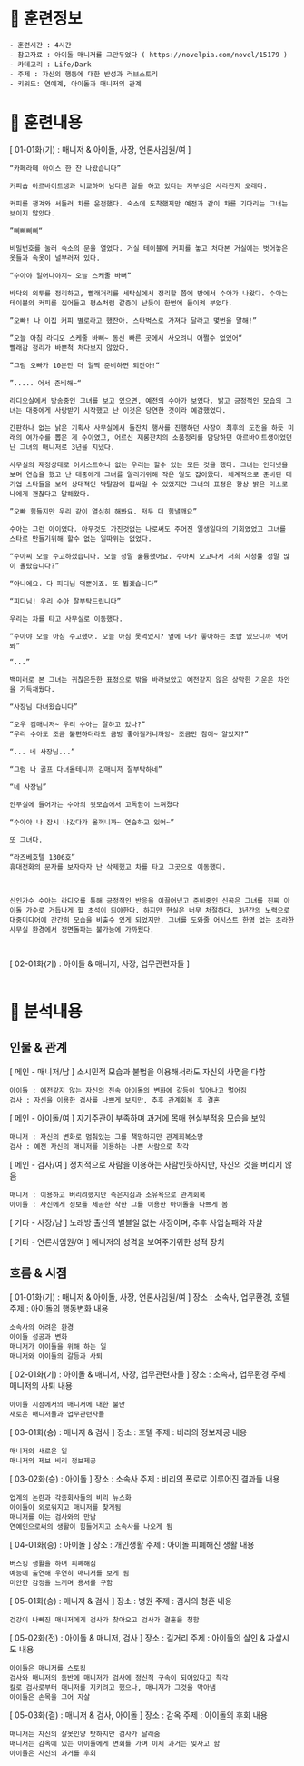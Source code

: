 # :book: 훈련정보

```
- 훈련시간 : 4시간
- 참고자료 : 아이돌 매니저를 그만두었다 ( https://novelpia.com/novel/15179 )
- 카테고리 : Life/Dark
- 주제 : 자신의 행동에 대한 반성과 러브스토리
- 키워드: 연예계, 아이돌과 매니저의 관계
```

# :book: 훈련내용
[ 01-01화(기) : 매니저 & 아이돌, 사장, 언론사임원/여 ]
```
“카페라떼 아이스 한 잔 나왔습니다”

커피숍 아르바이트생과 비교하며 남다른 일을 하고 있다는 자부심은 사라진지 오래다.

커피를 챙겨와 서둘러 차를 운전했다. 숙소에 도착했지만 예전과 같이 차를 기다리는 그녀는 보이지 않았다. 

”삐삐삐삐“

비밀번호를 눌러 숙소의 문을 열었다. 거실 테이블에 커피를 놓고 처다본 거실에는 벗어놓은 옷들과 속옷이 널부러저 있다.

“수아야 일어나야지~ 오늘 스케줄 바뻐”

바닥의 외투를 정리하고, 빨래거리를 세탁실에서 정리할 쯤에 방에서 수아가 나왔다. 수아는 테이블의 커피를 집어들고 평소처럼 갈증이 난듯이 한번에 들이켜 부었다.

”오빠! 나 이집 커피 별로라고 했잔아. 스타벅스로 가져다 달라고 몇번을 말해!”

”오늘 아침 라디오 스케줄 바뻐~ 동선 빠른 곳에서 사오려니 어쩔수 없었어“
빨래감 정리가 바쁜척 처다보지 않았다.

”그럼 오빠가 10분만 더 일찍 준비하면 되잔아!“

”..... 어서 준비해~“

라디오실에서 방송중인 그녀를 보고 있으면, 예전의 수아가 보였다. 밝고 긍정적인 모습의 그녀는 대중에게 사랑받기 시작했고 난 이것은 당연한 것이라 예감했었다. 

간판하나 없는 낡은 기획사 사무실에서 돌잔치 행사를 진행하던 사장이 최후의 도전을 하듯 미래의 여가수를 뽑은 게 수아였고, 어르신 재롱잔치의 소품정리를 담당하던 아르바이트생이었던 난 그녀의 매니저로 3년을 지냈다.

사무실의 재정상태로 어시스트하나 없는 우리는 할수 있는 모든 것을 했다. 그녀는 인터넷을 보며 연습을 했고 난 대중에게 그녀를 알리기위해 작은 일도 잡아왔다. 체계적으로 준비된 대기업 스타들을 보며 상대적인 박탈감에 휩싸일 수 있었지만 그녀의 표정은 항상 밝은 미소로 나에게 괜찮다고 말해왔다.

”오빠 힘들지만 우리 같이 열심히 해봐요. 저두 더 힘낼깨요”

수아는 그런 아이였다. 아무것도 가진것없는 나로써도 주어진 일생일대의 기회였었고 그녀를 스타로 만들기위해 할수 없는 일따위는 없었다.

“수아씨 오늘 수고하셨습니다. 오늘 정말 훌륭했어요. 수아씨 오고나서 저희 시청률 정말 많이 올랐습니다?”

“아니에요. 다 피디님 덕뿐이죠. 또 뵙겠습니다”

“피디님! 우리 수아 잘부탁드립니다”

우리는 차를 타고 사무실로 이동했다. 

”수아야 오늘 아침 수고했어. 오늘 아침 못먹었지? 옆에 너가 좋아하는 초밥 있으니까 먹어봐”

“...”

백미러로 본 그녀는 귀찮은듯한 표정으로 밖을 바라보았고 예전같지 않은 상막한 기운은 차안을 가득채웠다.

“사장님 다녀왔습니다”

“오우 김매니저~ 우리 수아는 잘하고 있나?”
“우리 수아도 조금 불편하더라도 금방 좋아질거니까앙~ 조금만 참어~ 알았지?”

“... 네 사장님...”

“그럼 나 골프 다녀올테니까 김매니저 잘부탁하네”

“네 사장님”

안무실에 들어가는 수아의 뒷모습에서 고독함이 느껴졌다

“수아야 나 잠시 나갔다가 올꺼니까~ 연습하고 있어~”

또 그녀다. 

“라즈베호텔 1306호”
휴대전화의 문자를 보자마자 난 삭제했고 차를 타고 그곳으로 이동했다.



신인가수 수아는 라디오를 통해 긍정적인 반응을 이끌어냈고 준비중인 신곡은 그녀를 진짜 아이돌 가수로 거듭나게 할 초석이 되야한다. 하지만 현실은 너무 처절하다. 3년간의 노력으로 대중미디어에 간간히 모습을 비출수 있게 되었지만, 그녀를 도와줄 어시스트 한명 없는 초라한 사무실 환경에서 정면돌파는 불가능에 가까웠다.



```

[ 02-01화(기) : 아이돌 & 매니저, 사장, 업무관련자들 ]
```

```

# :scroll: 분석내용


## 인물 & 관계
[ 메인 - 매니저/남 ]
소시민적 모습과 불법을 이용해서라도 자신의 사명을 다함
```
아이돌 : 예전같지 않는 자신의 전속 아이돌의 변화에 갈등이 일어나고 멀어짐
검사 : 자신을 이용한 검사를 나쁘게 보지만, 추후 관계회복 후 결혼
```

[ 메인 - 아이돌/여 ]
자기주관이 부족하며 과거에 목매 현실부적응 모습을 보임
```
매니저 : 자신의 변화로 멈춰있는 그를 책망하지만 관계회복소망
검사 : 예전 자신의 매니저를 이용하는 나쁜 사람으로 착각
```

[ 메인 - 검사/여 ]
정치적으로 사람을 이용하는 사람인듯하지만, 자신의 것을 버리지 않음
```
매니저 : 이용하고 버리려했지만 측은지심과 소유욕으로 관계회복
아이돌 : 자신에게 정보를 제공한 착한 그를 이용한 아이돌을 나쁘게 봄
```

[ 기타 - 사장/남 ]
노래방 출신의 별볼일 없는 사장이며, 추후 사업실패와 자살 

[ 기타 - 언론사임원/여 ]
메니저의 성격을 보여주기위한 성적 장치

## 흐름 & 시점
[ 01-01화(기) : 매니저 & 아이돌, 사장, 언론사임원/여 ]
장소 : 소속사, 업무환경, 호텔
주제 : 아이돌의 행동변화
내용
```
소속사의 어려운 환경
아이돌 성공과 변화
매니저가 아이돌을 위해 하는 일
매니저와 아이돌의 갈등과 사퇴
```

[ 02-01화(기) : 아이돌 & 매니저, 사장, 업무관련자들 ]
장소 : 소속사, 업무환경
주제 : 매니저의 사퇴
내용
```
아이돌 시점에서의 매니저에 대한 불만
새로운 매니저들과 업무관련자들
```

[ 03-01화(승) : 매니저 & 검사 ]
장소 : 호텔
주제 : 비리의 정보제공
내용
```
매니저의 새로운 일
매니저의 제보 비리 정보제공
```

[ 03-02화(승) : 아이돌 ]
장소 : 소속사
주제 : 비리의 폭로로 이루어진 결과들
내용
```
업계의 논란과 각종회사들의 비리 뉴스화
아이돌이 외로워지고 매니저를 찾게됨
매니저를 아는 검사와의 만남
연예인으로써의 생활이 힘들어지고 소속사를 나오게 됨
```

[ 04-01화(승) : 아이돌 ]
장소 : 개인생활
주제 : 아이돌 피폐해진 생활
내용
```
버스킹 생활을 하며 피폐해짐
예능에 출연해 우연히 매니저를 보게 됨
미안한 감정을 느끼며 용서를 구함
```

[ 05-01화(승) : 매니저 & 검사 ]
장소 : 병원
주제 : 검사의 청혼
내용
```
건강이 나빠진 매니저에게 검사가 찾아오고 검사가 결혼을 청함
```

[ 05-02화(전) : 아이돌 & 매니저, 검사 ]
장소 : 길거리
주제 : 아이돌의 살인 & 자살시도
내용
```
아이돌은 매니저를 스토킹
검사와 매니저의 동반에 매니저가 검사에 정신적 구속이 되어있다고 착각
칼로 검사로부터 매니저를 지키려고 했으나, 매니저가 그것을 막아냄
아이돌은 손목을 그어 자살
```

[ 05-03화(결) : 매니저 & 검사, 아이돌 ]
장소 : 감옥
주제 : 아이돌의 후회
내용
```
매니저는 자신의 잘못인양 탓하지만 검사가 달래줌
매니저는 감옥에 있는 아이돌에게 면회를 가며 이제 과거는 잊자고 함
아이돌은 자신의 과거를 후회
```
